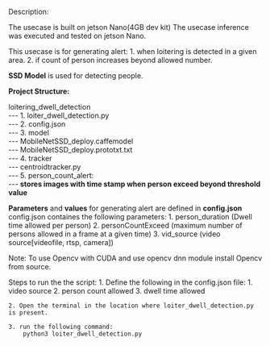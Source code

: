 Description:

The usecase is built on jetson Nano(4GB dev kit)
The usecase inference was executed and tested on jetson Nano.

This usecase is for generating alert: 
    1. when loitering is detected in a given area.
    2. if count of person increases beyond allowed number.


**SSD Model** is used for detecting people.

**Project Structure:**

loitering_dwell_detection <br>
    --- 1. loiter_dwell_detection.py<br>
    --- 2. config.json <br>
    --- 3. model<br>
        --- MobileNetSSD_deploy.caffemodel<br>
        --- MobileNetSSD_deploy.prototxt.txt<br>
    --- 4. tracker<br>
        --- centroidtracker.py<br>
    --- 5. person_count_alert:<br>
        --- **stores images with time stamp when person exceed beyond threshold value**<br>

**Parameters** and **values** for generating alert are defined in **config.json**
config.json containes the following parameters:
    1. person_duration (Dwell time allowed per person)
    2. personCountExceed (maximum number of persons allowed in a frame at a given time)
    3. vid_source (video source[videofile, rtsp, camera])

Note: To use Opencv with CUDA and use opencv dnn module install Opencv from source.

Steps to run the the script:
    1. Define the following in the config.json file:
        1. video source
        2. person count allowed
        3. dwell time allowed
    
    2. Open the terminal in the location where loiter_dwell_detection.py is present.
    
    3. run the following command:
        python3 loiter_dwell_detection.py
